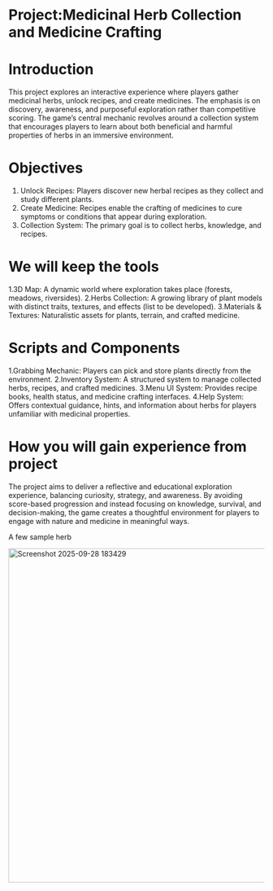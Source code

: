 # Project:Medicinal Herb Collection and Medicine Crafting
# Introduction

This project explores an interactive experience where players gather medicinal herbs, unlock recipes, and create medicines. The emphasis is on discovery, awareness, and purposeful exploration rather than competitive scoring. The game’s central mechanic revolves around a collection system that encourages players to learn about both beneficial and harmful properties of herbs in an immersive environment.

# Objectives
1. Unlock Recipes: Players discover new herbal recipes as they collect and study different plants.
2. Create Medicine: Recipes enable the crafting of medicines to cure symptoms or conditions that appear during exploration.
3. Collection System: The primary goal is to collect herbs, knowledge, and recipes.

# We will keep the tools
1.3D Map: A dynamic world where exploration takes place (forests, meadows, riversides).
2.Herbs Collection: A growing library of plant models with distinct traits, textures, and effects (list to be developed).
3.Materials & Textures: Naturalistic assets for plants, terrain, and crafted medicine.

# Scripts and Components
1.Grabbing Mechanic: Players can pick and store plants directly from the environment.
2.Inventory System: A structured system to manage collected herbs, recipes, and crafted medicines.
3.Menu UI System: Provides recipe books, health status, and medicine crafting interfaces.
4.Help System: Offers contextual guidance, hints, and information about herbs for players unfamiliar with medicinal properties.

# How you will gain experience from project

The project aims to deliver a reflective and educational exploration experience, balancing curiosity, strategy, and awareness. By avoiding score-based progression and instead focusing on knowledge, survival, and decision-making, the game creates a thoughtful environment for players to engage with nature and medicine in meaningful ways.

A few sample herb

<img width="910" height="657" alt="Screenshot 2025-09-28 183429" src="https://github.com/user-attachments/assets/f4332c44-2cd6-45a9-839a-805ced67ab04" />
